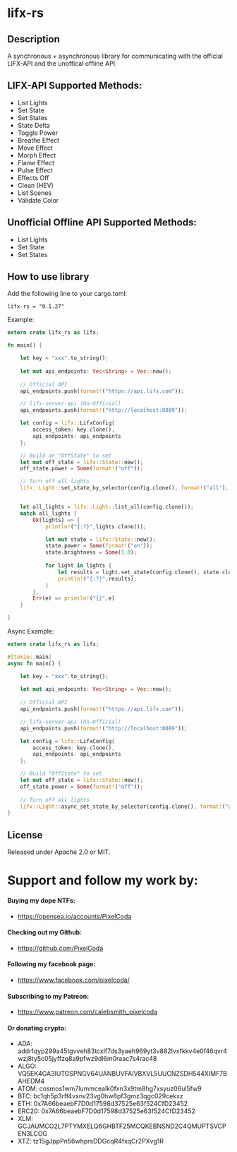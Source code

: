 # lifx-rs

## Description

A synchronous + asynchronous library for communicating with the official LIFX-API and the unoffical offline API. 

## LIFX-API Supported Methods:
* List Lights
* Set State
* Set States
* State Delta
* Toggle Power
* Breathe Effect
* Move Effect
* Morph Effect
* Flame Effect
* Pulse Effect
* Effects Off
* Clean (HEV)
* List Scenes
* Validate Color

## Unofficial Offline API Supported Methods:
* List Lights
* Set State
* Set States

## How to use library

Add the following line to your cargo.toml:
```
lifx-rs = "0.1.27"
```

Example:
```rust
extern crate lifx_rs as lifx;

fn main() {

    let key = "xxx".to_string();
    
    let mut api_endpoints: Vec<String> = Vec::new();
    
    // Official API
    api_endpoints.push(format!("https://api.lifx.com"));

    // lifx-server-api (Un-Official)
    api_endpoints.push(format!("http://localhost:8089"));

    let config = lifx::LifxConfig{
        access_token: key.clone(),
        api_endpoints: api_endpoints
    };

    // Build an "OffState" to set
    let mut off_state = lifx::State::new();
    off_state.power = Some(format!("off"));

    // Turn off all lights
    lifx::Light::set_state_by_selector(config.clone(), format!("all"), off_state);


    let all_lights = lifx::Light::list_all(config.clone());
    match all_lights {
        Ok(lights) => {
            println!("{:?}",lights.clone());

            let mut state = lifx::State::new();
            state.power = Some(format!("on"));
            state.brightness = Some(1.0);
        
            for light in lights {
                let results = light.set_state(config.clone(), state.clone());
                println!("{:?}",results);
            }
        },
        Err(e) => println!("{}",e)
    }

}

```


Async Example:
```rust
extern crate lifx_rs as lifx;

#[tokio::main]
async fn main() {

    let key = "xxx".to_string();
    
    let mut api_endpoints: Vec<String> = Vec::new();
    
    // Official API
    api_endpoints.push(format!("https://api.lifx.com"));

    // lifx-server-api (Un-Official)
    api_endpoints.push(format!("http://localhost:8089"));

    let config = lifx::LifxConfig{
        access_token: key.clone(),
        api_endpoints: api_endpoints
    };

    // Build "OffState" to set
    let mut off_state = lifx::State::new();
    off_state.power = Some(format!("off"));
    
    // Turn off all lights
    lifx::Light::async_set_state_by_selector(config.clone(), format!("all"), off_state).await;
}
```


## License

Released under Apache 2.0 or MIT.

# Support and follow my work by:

#### Buying my dope NTFs:
 * https://opensea.io/accounts/PixelCoda

#### Checking out my Github:
 * https://github.com/PixelCoda

#### Following my facebook page:
 * https://www.facebook.com/pixelcoda/

#### Subscribing to my Patreon:
 * https://www.patreon.com/calebsmith_pixelcoda

#### Or donating crypto:
 * ADA: addr1qyp299a45tgvveh83tcxlf7ds3yaeh969yt3v882lvxfkkv4e0f46qvr4wzj8ty5c05jyffzq8a9pfwz9dl6m0raac7s4rac48
 * ALGO: VQ5EK4GA3IUTGSPNGV64UANBUVFAIVBXVL5UUCNZSDH544XIMF7BAHEDM4
 * ATOM: cosmos1wm7lummcealk0fxn3x9tm8hg7xsyuz06ul5fw9
 * BTC: bc1qh5p3rff4vxnv23vg0hw8pf3gmz3qgc029cekxz
 * ETH: 0x7A66beaebF7D0d17598d37525e63f524CfD23452
 * ERC20: 0x7A66beaebF7D0d17598d37525e63f524CfD23452
 * XLM: GCJAUMCO2L7PTYMXELQ6GHBTF25MCQKEBNSND2C4QMUPTSVCPEN3LCOG
 * XTZ: tz1SgJppPn56whprsDDGcqR4fxqCr2PXvg1R